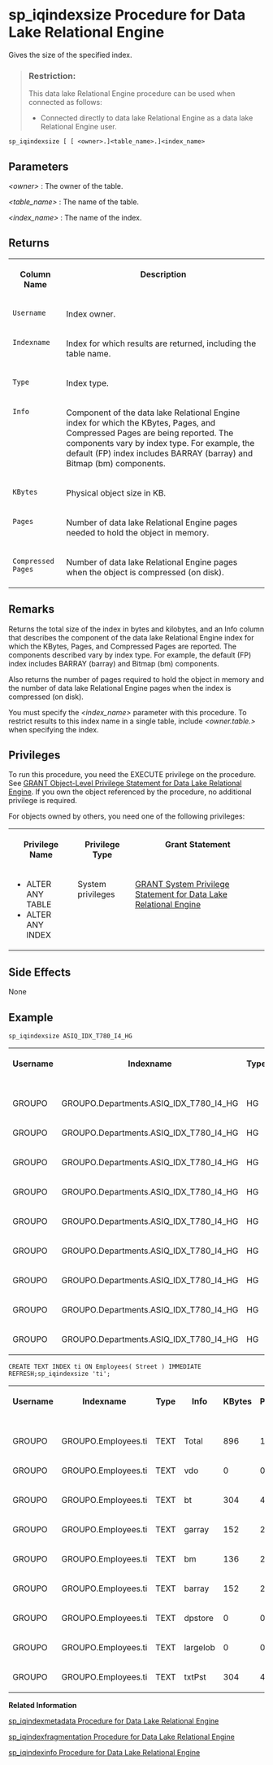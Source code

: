 <!-- loioa5ad8fe784f21015bda0e710013b6646 -->

# sp\_iqindexsize Procedure for Data Lake Relational Engine

Gives the size of the specified index.



> ### Restriction:  
> This data lake Relational Engine procedure can be used when connected as follows:
> 
> -   Connected directly to data lake Relational Engine as a data lake Relational Engine user.



```
sp_iqindexsize [ [ <owner>.]<table_name>.]<index_name> 
```



<a name="loioa5ad8fe784f21015bda0e710013b6646__sp_iqindexsize_parm1"/>

## Parameters

 *<owner\>*
 :   The owner of the table.

  *<table\_name\>*
 :   The name of the table.

  *<index\_name\>*
 :   The name of the index.

 

<a name="loioa5ad8fe784f21015bda0e710013b6646__sp_iqindexsize_returns1"/>

## Returns


<table>
<tr>
<th valign="top">

Column Name



</th>
<th valign="top">

Description



</th>
</tr>
<tr>
<td valign="top">

`Username`



</td>
<td valign="top">

Index owner.



</td>
</tr>
<tr>
<td valign="top">

`Indexname`



</td>
<td valign="top">

Index for which results are returned, including the table name.



</td>
</tr>
<tr>
<td valign="top">

`Type`



</td>
<td valign="top">

Index type.



</td>
</tr>
<tr>
<td valign="top">

`Info`



</td>
<td valign="top">

Component of the data lake Relational Engine index for which the KBytes, Pages, and Compressed Pages are being reported. The components vary by index type. For example, the default \(FP\) index includes BARRAY \(barray\) and Bitmap \(bm\) components.



</td>
</tr>
<tr>
<td valign="top">

`KBytes`



</td>
<td valign="top">

Physical object size in KB.



</td>
</tr>
<tr>
<td valign="top">

`Pages`



</td>
<td valign="top">

Number of data lake Relational Engine pages needed to hold the object in memory.



</td>
</tr>
<tr>
<td valign="top">

`Compressed Pages`



</td>
<td valign="top">

Number of data lake Relational Engine pages when the object is compressed \(on disk\).



</td>
</tr>
</table>



<a name="loioa5ad8fe784f21015bda0e710013b6646__sp_iqindexsize_remarks1"/>

## Remarks

Returns the total size of the index in bytes and kilobytes, and an Info column that describes the component of the data lake Relational Engine index for which the KBytes, Pages, and Compressed Pages are reported. The components described vary by index type. For example, the default \(FP\) index includes BARRAY \(barray\) and Bitmap \(bm\) components.

Also returns the number of pages required to hold the object in memory and the number of data lake Relational Engine pages when the index is compressed \(on disk\).

You must specify the *<index\_name\>* parameter with this procedure. To restrict results to this index name in a single table, include *<owner.table.\>* when specifying the index.



<a name="loioa5ad8fe784f21015bda0e710013b6646__iq_refbb_1619"/>

## Privileges

To run this procedure, you need the EXECUTE privilege on the procedure. See [GRANT Object-Level Privilege Statement for Data Lake Relational Engine](../080-sql-statements/grant-object-level-privilege-statement-for-data-lake-relational-engine-a3e154f.md). If you own the object referenced by the procedure, no additional privilege is required.

For objects owned by others, you need one of the following privileges:


<table>
<tr>
<th valign="top">

Privilege Name



</th>
<th valign="top">

Privilege Type



</th>
<th valign="top">

Grant Statement



</th>
</tr>
<tr>
<td valign="top">

-   ALTER ANY TABLE
-   ALTER ANY INDEX



</td>
<td valign="top">

System privileges



</td>
<td valign="top">

[GRANT System Privilege Statement for Data Lake Relational Engine](../080-sql-statements/grant-system-privilege-statement-for-data-lake-relational-engine-a3dfcb0.md)



</td>
</tr>
</table>



<a name="loioa5ad8fe784f21015bda0e710013b6646__sp_iqindexsize_sideeffects1"/>

## Side Effects

None



<a name="loioa5ad8fe784f21015bda0e710013b6646__sp_iqindexsize_examples1"/>

## Example

```
sp_iqindexsize ASIQ_IDX_T780_I4_HG
```


<table>
<tr>
<th valign="top">

Username



</th>
<th valign="top">

Indexname



</th>
<th valign="top">

Type



</th>
<th valign="top">

Info



</th>
<th valign="top">

Kbytes



</th>
<th valign="top">

Pages



</th>
<th valign="top">

Compressed Pages



</th>
</tr>
<tr>
<td valign="top">

GROUPO



</td>
<td valign="top">

GROUPO.Departments.ASIQ\_IDX\_T780\_I4\_HG



</td>
<td valign="top">

HG



</td>
<td valign="top">

Total



</td>
<td valign="top">

288



</td>
<td valign="top">

4



</td>
<td valign="top">

2



</td>
</tr>
<tr>
<td valign="top">

GROUPO



</td>
<td valign="top">

GROUPO.Departments.ASIQ\_IDX\_T780\_I4\_HG



</td>
<td valign="top">

HG



</td>
<td valign="top">

vdo



</td>
<td valign="top">

0



</td>
<td valign="top">

0



</td>
<td valign="top">

0



</td>
</tr>
<tr>
<td valign="top">

GROUPO



</td>
<td valign="top">

GROUPO.Departments.ASIQ\_IDX\_T780\_I4\_HG



</td>
<td valign="top">

HG



</td>
<td valign="top">

bt



</td>
<td valign="top">

152



</td>
<td valign="top">

2



</td>
<td valign="top">

1



</td>
</tr>
<tr>
<td valign="top">

GROUPO



</td>
<td valign="top">

GROUPO.Departments.ASIQ\_IDX\_T780\_I4\_HG



</td>
<td valign="top">

HG



</td>
<td valign="top">

garray



</td>
<td valign="top">

0



</td>
<td valign="top">

0



</td>
<td valign="top">

0



</td>
</tr>
<tr>
<td valign="top">

GROUPO



</td>
<td valign="top">

GROUPO.Departments.ASIQ\_IDX\_T780\_I4\_HG



</td>
<td valign="top">

HG



</td>
<td valign="top">

bm



</td>
<td valign="top">

136



</td>
<td valign="top">

2



</td>
<td valign="top">

1



</td>
</tr>
<tr>
<td valign="top">

GROUPO



</td>
<td valign="top">

GROUPO.Departments.ASIQ\_IDX\_T780\_I4\_HG



</td>
<td valign="top">

HG



</td>
<td valign="top">

barray



</td>
<td valign="top">

0



</td>
<td valign="top">

0



</td>
<td valign="top">

0



</td>
</tr>
<tr>
<td valign="top">

GROUPO



</td>
<td valign="top">

GROUPO.Departments.ASIQ\_IDX\_T780\_I4\_HG



</td>
<td valign="top">

HG



</td>
<td valign="top">

dpstore



</td>
<td valign="top">

0



</td>
<td valign="top">

0



</td>
<td valign="top">

0



</td>
</tr>
<tr>
<td valign="top">

GROUPO



</td>
<td valign="top">

GROUPO.Departments.ASIQ\_IDX\_T780\_I4\_HG



</td>
<td valign="top">

HG



</td>
<td valign="top">

largelob



</td>
<td valign="top">

0



</td>
<td valign="top">

0



</td>
<td valign="top">

0



</td>
</tr>
<tr>
<td valign="top">

GROUPO



</td>
<td valign="top">

GROUPO.Departments.ASIQ\_IDX\_T780\_I4\_HG



</td>
<td valign="top">

HG



</td>
<td valign="top">

txtPst



</td>
<td valign="top">

0



</td>
<td valign="top">

0



</td>
<td valign="top">

0



</td>
</tr>
</table>

```
CREATE TEXT INDEX ti ON Employees( Street ) IMMEDIATE REFRESH;sp_iqindexsize 'ti';
```


<table>
<tr>
<th valign="top">

Username



</th>
<th valign="top">

Indexname



</th>
<th valign="top">

Type



</th>
<th valign="top">

Info



</th>
<th valign="top">

KBytes



</th>
<th valign="top">

Pages



</th>
<th valign="top">

Compressed Pages



</th>
</tr>
<tr>
<td valign="top">

GROUPO



</td>
<td valign="top">

GROUPO.Employees.ti



</td>
<td valign="top">

TEXT



</td>
<td valign="top">

Total



</td>
<td valign="top">

896



</td>
<td valign="top">

12



</td>
<td valign="top">

6



</td>
</tr>
<tr>
<td valign="top">

GROUPO



</td>
<td valign="top">

GROUPO.Employees.ti



</td>
<td valign="top">

TEXT



</td>
<td valign="top">

vdo



</td>
<td valign="top">

0



</td>
<td valign="top">

0



</td>
<td valign="top">

0



</td>
</tr>
<tr>
<td valign="top">

GROUPO



</td>
<td valign="top">

GROUPO.Employees.ti



</td>
<td valign="top">

TEXT



</td>
<td valign="top">

bt



</td>
<td valign="top">

304



</td>
<td valign="top">

4



</td>
<td valign="top">

2



</td>
</tr>
<tr>
<td valign="top">

GROUPO



</td>
<td valign="top">

GROUPO.Employees.ti



</td>
<td valign="top">

TEXT



</td>
<td valign="top">

garray



</td>
<td valign="top">

152



</td>
<td valign="top">

2



</td>
<td valign="top">

1



</td>
</tr>
<tr>
<td valign="top">

GROUPO



</td>
<td valign="top">

GROUPO.Employees.ti



</td>
<td valign="top">

TEXT



</td>
<td valign="top">

bm



</td>
<td valign="top">

136



</td>
<td valign="top">

2



</td>
<td valign="top">

1



</td>
</tr>
<tr>
<td valign="top">

GROUPO



</td>
<td valign="top">

GROUPO.Employees.ti



</td>
<td valign="top">

TEXT



</td>
<td valign="top">

barray



</td>
<td valign="top">

152



</td>
<td valign="top">

2



</td>
<td valign="top">

1



</td>
</tr>
<tr>
<td valign="top">

GROUPO



</td>
<td valign="top">

GROUPO.Employees.ti



</td>
<td valign="top">

TEXT



</td>
<td valign="top">

dpstore



</td>
<td valign="top">

0



</td>
<td valign="top">

0



</td>
<td valign="top">

0



</td>
</tr>
<tr>
<td valign="top">

GROUPO



</td>
<td valign="top">

GROUPO.Employees.ti



</td>
<td valign="top">

TEXT



</td>
<td valign="top">

largelob



</td>
<td valign="top">

0



</td>
<td valign="top">

0



</td>
<td valign="top">

0



</td>
</tr>
<tr>
<td valign="top">

GROUPO



</td>
<td valign="top">

GROUPO.Employees.ti



</td>
<td valign="top">

TEXT



</td>
<td valign="top">

txtPst



</td>
<td valign="top">

304



</td>
<td valign="top">

4



</td>
<td valign="top">

2



</td>
</tr>
</table>

**Related Information**  


[sp\_iqindexmetadata Procedure for Data Lake Relational Engine](sp-iqindexmetadata-procedure-for-data-lake-relational-engine-a5ad0e4.md "Displays index metadata for a given index.")

[sp\_iqindexfragmentation Procedure for Data Lake Relational Engine](sp-iqindexfragmentation-procedure-for-data-lake-relational-engine-a5ac10a.md "Reports information about the percentage of page space taken up within the B-trees, garrays, and bitmap structures in data lake Relational Engine indexes.")

[sp\_iqindexinfo Procedure for Data Lake Relational Engine](sp-iqindexinfo-procedure-for-data-lake-relational-engine-a5ac909.md "Displays the number of blocks (objects) used per index per main dbspace for a given object. If the object resides on several dbspaces, sp_iqindexinfo returns the space used in all dbspaces, as shown in the example.")

